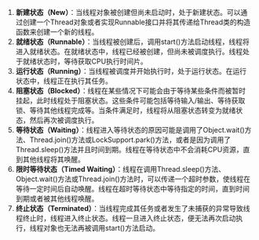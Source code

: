 1. **新建状态（New）**：当线程对象被创建但尚未启动时，处于新建状态。可以通过创建一个Thread对象或者实现Runnable接口并将其传递给Thread类的构造函数来创建一个新的线程。
2. **就绪状态（Runnable）**：当线程被创建后，调用start()方法启动线程，线程将进入就绪状态。在就绪状态中，线程已经被创建，但尚未被调度执行。线程处于就绪状态时，等待获取CPU执行时间片。
3. **运行状态（Running）**：当线程被调度并开始执行时，处于运行状态。在运行状态中，线程正在执行其任务。
4. **阻塞状态（Blocked）**：线程在某些情况下可能会由于等待某些条件而被暂时挂起，此时线程处于阻塞状态。这些条件可能包括等待输入/输出、等待获取锁、等待其他线程完成等。当条件满足时，线程将从阻塞状态转变为就绪状态，然后再次被调度执行。
5. **等待状态（Waiting）**：线程进入等待状态的原因可能是调用了Object.wait()方法、Thread.join()方法或LockSupport.park()方法，或者是因为调用了Thread.sleep()方法并且时间到期。线程在等待状态中不会消耗CPU资源，直到其他线程将其唤醒。
6. **限时等待状态（Timed Waiting）**：线程在调用Thread.sleep()方法、Object.wait()方法或Thread.join()方法时，可以传递一个超时参数，使线程在等待一定时间后自动唤醒。线程在超时等待状态中等待指定的时间，直到时间到期或者被其他线程唤醒。
7. **终止状态（Terminated）**：当线程完成其任务或者发生了未捕获的异常导致线程终止时，线程进入终止状态。线程一旦进入终止状态，便无法再次启动执行，线程对象也无法再被调用start()方法启动。